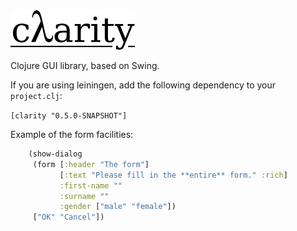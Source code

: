 <img src="https://github.com/stathissideris/clarity/raw/master/src/resources/logo.png">

Clojure GUI library, based on Swing.

If you are using leiningen, add the following dependency to your
`project.clj`:

`[clarity "0.5.0-SNAPSHOT"]`

Example of the form facilities:

````clojure
    (show-dialog
     (form [:header "The form"]
           [:text "Please fill in the **entire** form." :rich]
           :first-name ""
           :surname ""
           :gender ["male" "female"])
     ["OK" "Cancel"])
`````
